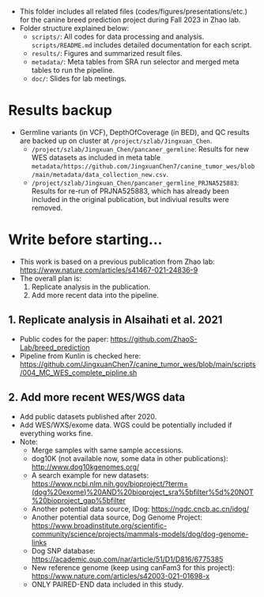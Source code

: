 - This folder includes all related files (codes/figures/presentations/etc.) for the canine breed prediction project during Fall 2023 in Zhao lab.
- Folder structure explained below:
  - `scripts/`: All codes for data processing and analysis. `scripts/README.md` includes detailed documentation for each script.
  - `results/`: Figures and summarized result files.
  - `metadata/`: Meta tables from SRA run selector and merged meta tables to run the pipeline.
  - `doc/`: Slides for lab meetings.

# Results backup
- Germline variants (in VCF), DepthOfCoverage (in BED), and QC results are backed up on cluster at `/project/szlab/Jingxuan_Chen`.
  - `/project/szlab/Jingxuan_Chen/pancaner_germline`: Results for new WES datasets as included in meta table `metadata/https://github.com/JingxuanChen7/canine_tumor_wes/blob/main/metadata/data_collection_new.csv`.
  - `/project/szlab/Jingxuan_Chen/pancaner_germline_PRJNA525883`: Results for re-run of PRJNA525883, which has already been included in the original publication, but indiviual results were removed.


# Write before starting...
- This work is based on a previous publication from Zhao lab: https://www.nature.com/articles/s41467-021-24836-9
- The overall plan is:
  1. Replicate analysis in the publication.
  2. Add more recent data into the pipeline.
## 1. Replicate analysis in Alsaihati et al. 2021
- Public codes for the paper: https://github.com/ZhaoS-Lab/breed_prediction
- Pipeline from Kunlin is checked here: https://github.com/JingxuanChen7/canine_tumor_wes/blob/main/scripts/004_MC_WES_complete_pipline.sh
## 2. Add more recent WES/WGS data
- Add public datasets published after 2020.
- Add WES/WXS/exome data. WGS could be potentially included if everything works fine.
- Note:
  - Merge samples with same sample accessions.
  - dog10K (not available now, some data in other publications): http://www.dog10kgenomes.org/
  - A search example for new datasets: https://www.ncbi.nlm.nih.gov/bioproject/?term=(dog%20exome)%20AND%20bioproject_sra%5bfilter%5d%20NOT%20bioproject_gap%5bfilter
  - Another potential data source, IDog: https://ngdc.cncb.ac.cn/idog/
  - Another potential data source, Dog Genome Project: https://www.broadinstitute.org/scientific-community/science/projects/mammals-models/dog/dog-genome-links
  - Dog SNP database: https://academic.oup.com/nar/article/51/D1/D816/6775385
  - New reference genome (keep using canFam3 for this project): https://www.nature.com/articles/s42003-021-01698-x
  - ONLY PAIRED-END data included in this study.

